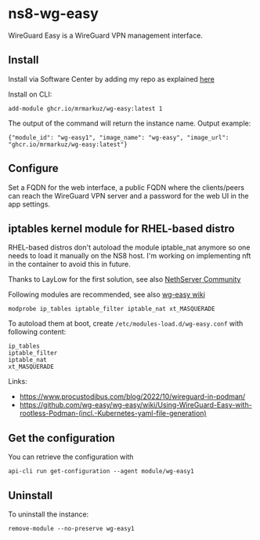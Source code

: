# ns8-wg-easy

WireGuard Easy is a WireGuard VPN management interface.

## Install

Install via Software Center by adding my repo as explained [here](https://repo.mrmarkuz.com)

Install on CLI:

    add-module ghcr.io/mrmarkuz/wg-easy:latest 1

The output of the command will return the instance name.
Output example:

    {"module_id": "wg-easy1", "image_name": "wg-easy", "image_url": "ghcr.io/mrmarkuz/wg-easy:latest"}

## Configure

Set a FQDN for the web interface, a public FQDN where the clients/peers can reach the WireGuard VPN server and a password for the web UI in the app settings.

## iptables kernel module for RHEL-based distro

RHEL-based distros don't autoload the module iptable_nat anymore so one needs to load it manually on the NS8 host. I'm working on implementing nft in the container to avoid this in future.

Thanks to LayLow for the first solution, see also [NethServer Community](https://community.nethserver.org/t/vpn-ui-implementation-on-ns8/23054/33?u=mrmarkuz)

Following modules are recommended, see also [wg-easy wiki](https://github.com/wg-easy/wg-easy/wiki/Using-WireGuard-Easy-with-Podman)

    modprobe ip_tables iptable_filter iptable_nat xt_MASQUERADE

To autoload them at boot, create `/etc/modules-load.d/wg-easy.conf` with following content:

```
ip_tables
iptable_filter
iptable_nat
xt_MASQUERADE
```

Links:

- https://www.procustodibus.com/blog/2022/10/wireguard-in-podman/
- https://github.com/wg-easy/wg-easy/wiki/Using-WireGuard-Easy-with-rootless-Podman-(incl.-Kubernetes-yaml-file-generation)

## Get the configuration
You can retrieve the configuration with

```
api-cli run get-configuration --agent module/wg-easy1
```

## Uninstall

To uninstall the instance:

    remove-module --no-preserve wg-easy1
